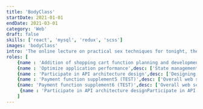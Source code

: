 ```yaml
---
title: 'BodyClass'
startDate: 2021-01-01
endDate: 2021-03-01
category: 'Web'
draft: false
skills: ['react', 'mysql', 'redux', 'scss']
images: 'bodyClass'
intro: 'The online lecture on practical sex techniques for tonight, the body class, suggests a new lifestyle for a more enjoyable and healthy sex culture.'
roles: [
    {name : 'Addition of shopping cart function planning and development', desc: ['Adobe-enabled shopping cart feature logic planning','Establish development standards and guides','UI development using React and ES6']},
    {name : 'Optimize application performance',desc: ['State management and service separation using context function']}, 
    {name : 'Participate in API architecture design',desc: ['Designing communications using RESTfult APIs','Design the corresponding Query using MySQL as DB'] }, 
    {name : 'Payment function supplement5 (TEST)',desc: ['Overall web screen function composition'] },
    {name: 'Payment function supplement6 (TEST)',desc: ['Overall web screen function composition'] },
     {name : 'Participate in API architecture designParticipate in API architecture designParticipate in API architecture designParticipate in API architecture designParticipate in API architecture designParticipate in API architecture design (TEST)',desc: ['Overall web screen function compositionOverall web screen function compositionOverall web screen function compositionOverall web screen function compositionOverall web screen function compositionOverall web screen function compositionOverall web screen function compositionOverall web screen function compositionOverall web screen function composition']},
    ]
---
```



<!-- 추후 작업 예정 -->


